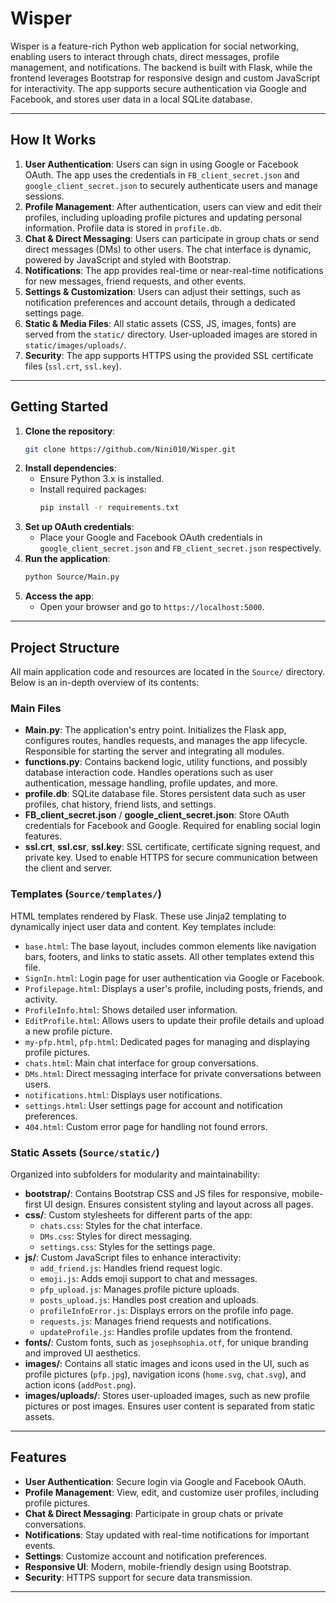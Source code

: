 # Wisper

Wisper is a feature-rich Python web application for social networking, enabling users to interact through chats, direct messages, profile management, and notifications. The backend is built with Flask, while the frontend leverages Bootstrap for responsive design and custom JavaScript for interactivity. The app supports secure authentication via Google and Facebook, and stores user data in a local SQLite database.

---

## How It Works

1. **User Authentication**: Users can sign in using Google or Facebook OAuth. The app uses the credentials in `FB_client_secret.json` and `google_client_secret.json` to securely authenticate users and manage sessions.
2. **Profile Management**: After authentication, users can view and edit their profiles, including uploading profile pictures and updating personal information. Profile data is stored in `profile.db`.
3. **Chat & Direct Messaging**: Users can participate in group chats or send direct messages (DMs) to other users. The chat interface is dynamic, powered by JavaScript and styled with Bootstrap.
4. **Notifications**: The app provides real-time or near-real-time notifications for new messages, friend requests, and other events.
5. **Settings & Customization**: Users can adjust their settings, such as notification preferences and account details, through a dedicated settings page.
6. **Static & Media Files**: All static assets (CSS, JS, images, fonts) are served from the `static/` directory. User-uploaded images are stored in `static/images/uploads/`.
7. **Security**: The app supports HTTPS using the provided SSL certificate files (`ssl.crt`, `ssl.key`).

---

## Getting Started

1. **Clone the repository**:
   ```sh
   git clone https://github.com/Nini010/Wisper.git
   ```
2. **Install dependencies**:
   - Ensure Python 3.x is installed.
   - Install required packages:
     ```sh
     pip install -r requirements.txt
     ```
3. **Set up OAuth credentials**:
   - Place your Google and Facebook OAuth credentials in `google_client_secret.json` and `FB_client_secret.json` respectively.
4. **Run the application**:
   ```sh
   python Source/Main.py
   ```
5. **Access the app**:
   - Open your browser and go to `https://localhost:5000`.

--- 

## Project Structure

All main application code and resources are located in the `Source/` directory. Below is an in-depth overview of its contents:

### Main Files
- **Main.py**: The application's entry point. Initializes the Flask app, configures routes, handles requests, and manages the app lifecycle. Responsible for starting the server and integrating all modules.
- **functions.py**: Contains backend logic, utility functions, and possibly database interaction code. Handles operations such as user authentication, message handling, profile updates, and more.
- **profile.db**: SQLite database file. Stores persistent data such as user profiles, chat history, friend lists, and settings.
- **FB_client_secret.json** / **google_client_secret.json**: Store OAuth credentials for Facebook and Google. Required for enabling social login features.
- **ssl.crt**, **ssl.csr**, **ssl.key**: SSL certificate, certificate signing request, and private key. Used to enable HTTPS for secure communication between the client and server.

### Templates (`Source/templates/`)
HTML templates rendered by Flask. These use Jinja2 templating to dynamically inject user data and content. Key templates include:
- `base.html`: The base layout, includes common elements like navigation bars, footers, and links to static assets. All other templates extend this file.
- `SignIn.html`: Login page for user authentication via Google or Facebook.
- `Profilepage.html`: Displays a user's profile, including posts, friends, and activity.
- `ProfileInfo.html`: Shows detailed user information.
- `EditProfile.html`: Allows users to update their profile details and upload a new profile picture.
- `my-pfp.html`, `pfp.html`: Dedicated pages for managing and displaying profile pictures.
- `chats.html`: Main chat interface for group conversations.
- `DMs.html`: Direct messaging interface for private conversations between users.
- `notifications.html`: Displays user notifications.
- `settings.html`: User settings page for account and notification preferences.
- `404.html`: Custom error page for handling not found errors.

### Static Assets (`Source/static/`)
Organized into subfolders for modularity and maintainability:
- **bootstrap/**: Contains Bootstrap CSS and JS files for responsive, mobile-first UI design. Ensures consistent styling and layout across all pages.
- **css/**: Custom stylesheets for different parts of the app:
  - `chats.css`: Styles for the chat interface.
  - `DMs.css`: Styles for direct messaging.
  - `settings.css`: Styles for the settings page.
- **js/**: Custom JavaScript files to enhance interactivity:
  - `add_friend.js`: Handles friend request logic.
  - `emoji.js`: Adds emoji support to chat and messages.
  - `pfp_upload.js`: Manages profile picture uploads.
  - `posts_upload.js`: Handles post creation and uploads.
  - `profileInfoError.js`: Displays errors on the profile info page.
  - `requests.js`: Manages friend requests and notifications.
  - `updateProfile.js`: Handles profile updates from the frontend.
- **fonts/**: Custom fonts, such as `josephsophia.otf`, for unique branding and improved UI aesthetics.
- **images/**: Contains all static images and icons used in the UI, such as profile pictures (`pfp.jpg`), navigation icons (`home.svg`, `chat.svg`), and action icons (`addPost.png`).
- **images/uploads/**: Stores user-uploaded images, such as new profile pictures or post images. Ensures user content is separated from static assets.

---

## Features
- **User Authentication**: Secure login via Google and Facebook OAuth.
- **Profile Management**: View, edit, and customize user profiles, including profile pictures.
- **Chat & Direct Messaging**: Participate in group chats or private conversations.
- **Notifications**: Stay updated with real-time notifications for important events.
- **Settings**: Customize account and notification preferences.
- **Responsive UI**: Modern, mobile-friendly design using Bootstrap.
- **Security**: HTTPS support for secure data transmission.

---